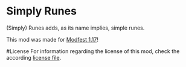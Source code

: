 # Simply Runes
(Simply) Runes adds, as its name implies, simple runes. 

This mod was made for [Modfest 1.17](https://modfest.net/1.17/)!

#License
For information regarding the license of this mod, check the according [license file](LICENSE).